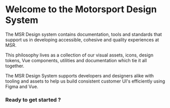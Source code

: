 <script setup>
  import { MSRDocNavCardsRow, MSRDocNavCards } from '../../index';
</script>

# Welcome to the Motorsport Design System

The MSR Design system contains documentation, tools and standards that support us in developing accessible, cohesive and quality experiences at MSR.

This philosophy lives as a collection of our visual assets, icons, design tokens, Vue components, utilities and documentation which tie it all together.

The MSR Design System supports developers and designers alike with tooling and assets to help us build consistent customer UI's efficiently using Figma and Vue.

### Ready to get started ?

<MSRDocNavCardsRow>
  <MSRDocNavCards title="Designers">
    <template #content>Understand our design foundations</template>
  </MSRDocNavCards>
  <MSRDocNavCards title="Developers">
    <template #content>Resources in code for web</template>
  </MSRDocNavCards>
</MSRDocNavCardsRow>
